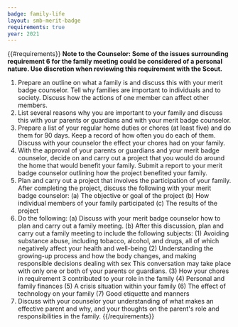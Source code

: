 ```yaml
---
badge: family-life
layout: smb-merit-badge
requirements: true
year: 2021
---
```


{{#requirements}}
**Note to the Counselor: Some of the issues surrounding requirement 6 for the family meeting could be considered of a personal nature. Use discretion when reviewing this requirement with the Scout.**
1. Prepare an outline on what a family is and discuss this with your merit badge counselor. Tell why families are important to individuals and to society. Discuss how the actions of one member can affect other members.
2. List several reasons why you are important to your family and discuss this with your parents or guardians and with your merit badge counselor.
3. Prepare a list of your regular home duties or chores (at least five) and do them for 90 days. Keep a record of how often you do each of them. Discuss with your counselor the effect your chores had on your family.
4. With the approval of your parents or guardians and your merit badge counselor, decide on and carry out a project that you would do around the home that would benefit your family. Submit a report to your merit badge counselor outlining how the project benefited your family.
5. Plan and carry out a project that involves the participation of your family. After completing the project, discuss the following with your merit badge counselor:
    (a) The objective or goal of the project
    (b) How individual members of your family participated
    (c) The results of the project
6. Do the following:
    (a) Discuss with your merit badge counselor how to plan and carry out a family meeting.
    (b) After this discussion, plan and carry out a family meeting to include the following subjects:
        (1) Avoiding substance abuse, including tobacco, alcohol, and drugs, all of which negatively affect your health and well-being
        (2) Understanding the growing-up process and how the body changes, and making responsible decisions dealing with sex
            This conversation may take place with only one or both of your parents or guardians.
        (3) How your chores in requirement 3 contributed to your role in the family
        (4) Personal and family finances
        (5) A crisis situation within your family
        (6) The effect of technology on your family
        (7) Good etiquette and manners
7. Discuss with your counselor your understanding of what makes an effective parent and why, and your thoughts on the parent's role and responsibilities in the family.
{{/requirements}}
